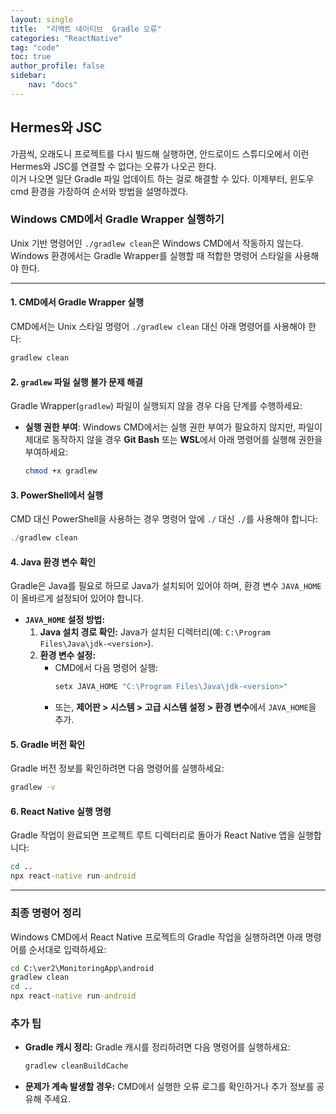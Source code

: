 ```yaml
---
layout: single
title:  "리액트 네이티브  Gradle 오류"
categories: "ReactNative"
tag: "code"
toc: true
author_profile: false
sidebar:
    nav: "docs"
---
```


## Hermes와 JSC
가끔씩, 오래도니 프로젝트를 다시 빌드해 실행하면, 안드로이드 스튜디오에서 이런 Hermes와 JSC를 연결할 수 없다는 오류가 나오곤 한다.  
이거 나오면 일단 Gradle 파일 업데이트 하는 걸로 해결할 수 있다. 이제부터, 윈도우 cmd 환경을 가장하여 순서와 방법을 설명하겠다.  

### Windows CMD에서 Gradle Wrapper 실행하기
Unix 기반 명령어인 `./gradlew clean`은 Windows CMD에서 작동하지 않는다.  
Windows 환경에서는 Gradle Wrapper를 실행할 때 적합한 명령어 스타일을 사용해야 한다.  

---

#### 1. **CMD에서 Gradle Wrapper 실행**
CMD에서는 Unix 스타일 명령어 `./gradlew clean` 대신 아래 명령어를 사용해야 한다:
```cmd
gradlew clean
```

#### 2. **`gradlew` 파일 실행 불가 문제 해결**
Gradle Wrapper(`gradlew`) 파일이 실행되지 않을 경우 다음 단계를 수행하세요:

- **실행 권한 부여**:
  Windows CMD에서는 실행 권한 부여가 필요하지 않지만, 파일이 제대로 동작하지 않을 경우 **Git Bash** 또는 **WSL**에서 아래 명령어를 실행해 권한을 부여하세요:
  ```bash
  chmod +x gradlew
  ```

#### 3. **PowerShell에서 실행**
CMD 대신 PowerShell을 사용하는 경우 명령어 앞에 `./` 대신 `./`를 사용해야 합니다:
```powershell
./gradlew clean
```

#### 4. **Java 환경 변수 확인**
Gradle은 Java를 필요로 하므로 Java가 설치되어 있어야 하며, 환경 변수 `JAVA_HOME`이 올바르게 설정되어 있어야 합니다.

- **`JAVA_HOME` 설정 방법:**
  1. **Java 설치 경로 확인:** Java가 설치된 디렉터리(예: `C:\Program Files\Java\jdk-<version>`).
  2. **환경 변수 설정:**
     - CMD에서 다음 명령어 실행:
       ```cmd
       setx JAVA_HOME "C:\Program Files\Java\jdk-<version>"
       ```
     - 또는, **제어판 > 시스템 > 고급 시스템 설정 > 환경 변수**에서 `JAVA_HOME`을 추가.

#### 5. **Gradle 버전 확인**
Gradle 버전 정보를 확인하려면 다음 명령어를 실행하세요:
```cmd
gradlew -v
```

#### 6. **React Native 실행 명령**
Gradle 작업이 완료되면 프로젝트 루트 디렉터리로 돌아가 React Native 앱을 실행합니다:
```cmd
cd ..
npx react-native run-android
```

---

### 최종 명령어 정리
Windows CMD에서 React Native 프로젝트의 Gradle 작업을 실행하려면 아래 명령어를 순서대로 입력하세요:
```cmd
cd C:\ver2\MonitoringApp\android
gradlew clean
cd ..
npx react-native run-android
```


### 추가 팁
- **Gradle 캐시 정리:**
  Gradle 캐시를 정리하려면 다음 명령어를 실행하세요:
  ```cmd
  gradlew cleanBuildCache
  ```

- **문제가 계속 발생할 경우:**
  CMD에서 실행한 오류 로그를 확인하거나 추가 정보를 공유해 주세요.

